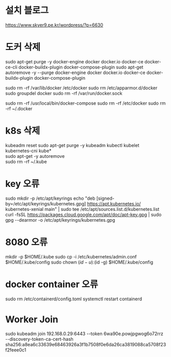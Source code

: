 # 설치 블로그
https://www.skyer9.pe.kr/wordpress/?p=6630

# 도커 삭제
sudo apt-get purge -y docker-engine docker docker.io docker-ce docker-ce-cli docker-buildx-plugin docker-compose-plugin 
sudo apt-get autoremove -y --purge docker-engine docker docker.io docker-ce docker-buildx-plugin docker-compose-plugin 

sudo rm -rf /var/lib/docker /etc/docker
sudo rm /etc/apparmor.d/docker
sudo groupdel docker
sudo rm -rf /var/run/docker.sock

sudo rm -rf /usr/local/bin/docker-compose
sudo rm -rf /etc/docker
sudo rm -rf ~/.docker

# k8s 삭제
kubeadm reset
sudo apt-get purge -y kubeadm kubectl kubelet kubernetes-cni kube*   
sudo apt-get -y autoremove  
sudo rm -rf ~/.kube


# key 오류
sudo mkdir -p /etc/apt/keyrings
echo "deb [signed-by=/etc/apt/keyrings/kubernetes.gpg] https://apt.kubernetes.io/ kubernetes-xenial main" | sudo tee /etc/apt/sources.list.d/kubernetes.list
curl -fsSL https://packages.cloud.google.com/apt/doc/apt-key.gpg | sudo gpg --dearmor -o /etc/apt/keyrings/kubernetes.gpg




# 8080 오류
mkdir -p $HOME/.kube
sudo cp -i /etc/kubernetes/admin.conf $HOME/.kube/config
sudo chown $(id -u):$(id -g) $HOME/.kube/config



# docker container 오류
sudo rm /etc/containerd/config.toml
systemctl restart containerd


# Worker Join
sudo kubeadm join 192.168.0.29:6443 --token 6wa90e.powjpgwog6o72rrz \
        --discovery-token-ca-cert-hash sha256:a8ea6c33639e68463926a3f1b7508f0e6da26ca3819088ca5708f23f2feee0c1 
	
